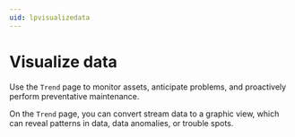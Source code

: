 ```yaml
---
uid: lpvisualizedata
---
```


# Visualize data

Use the `Trend` page to monitor assets, anticipate problems, and proactively perform preventative maintenance.

On the `Trend` page, you can convert stream data to a graphic view, which can reveal patterns in data, data anomalies, or trouble spots. 
<!-- Jason Ames 12/14/21 - This overview says nothing about the Power BI Connector and only addresses Trend, which has it's own landing page already. A more generic intro that actually mentions visualizing data might be helpful?-->
